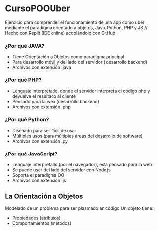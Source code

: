 # CursoPOOUber
Ejercicio para comprender el funcionamiento de una app como uber mediante el paradigma orientado a objetos, Java, Python, PHP y JS
// Hecho con Replit (IDE online) acoplándolo con GitHub

### ¿Por qué JAVA? 
- Tiene Orientación a Objetos como paradigma principal 
- Para desarrollo móvil y del lado del servidor ( desarrollo backend) 
- Archivos con extensión .java 

### ¿Por qué PHP? 
- Lenguaje interpretado, donde el servidor interpreta el código php y devuelve el resultado al cliente 
- Pensado para la web (desarrollo backend) 
- Archivos con extensión .php 

### ¿Por qué Python? 
- Diseñado para ser fácil de usar 
- Múltiples usos (para múltiples áreas del desarrollo de software) 
- Archivos con extensión .py 

### ¿Por qué JavaScript? 
- Lenguaje interpretado (por el navegador), está pensado para la web 
- Se puede usar del lado del servidor con Node.js 
- Soporta el paradigma OO 
- Archivos con extensión .js 


## La Orientación a Objetos
Modelado de un problema para ser plasmado en código
Un objeto tiene:
- Propiedades (atributos)
- Comportamientos (métodos) 
